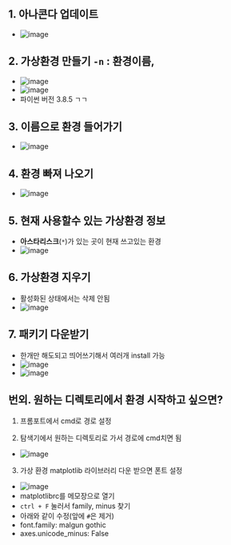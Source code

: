 ## 1. 아나콘다 업데이트
- ![image](https://user-images.githubusercontent.com/77317312/111432141-fbac6200-873f-11eb-97a9-869594fb8ff4.png)

## 2. 가상환경 만들기 `-n` : 환경이름,  
- ![image](https://user-images.githubusercontent.com/77317312/111431543-44afe680-873f-11eb-945b-f04127f2dbd3.png)
- ![image](https://user-images.githubusercontent.com/77317312/116832906-83b3d180-abf1-11eb-8465-273e6305077a.png)
- 파이썬 버전 3.8.5 ㄱㄱ
## 3. 이름으로 환경 들어가기
- ![image](https://user-images.githubusercontent.com/77317312/111430936-74aaba00-873e-11eb-84bf-07f888a4781a.png)

## 4. 환경 빠져 나오기
- ![image](https://user-images.githubusercontent.com/77317312/111430986-87bd8a00-873e-11eb-8790-e896618477b0.png)

## 5. 현재 사용할수 있는 가상환경 정보
- **아스타리스크**(`*`)가 있는 곳이 현재 쓰고있는 환경
- ![image](https://user-images.githubusercontent.com/77317312/111431230-dff48c00-873e-11eb-9216-3ef5c01b09df.png)

## 6. 가상환경 지우기
- 활성화된 상태에서는 삭제 안됨
- ![image](https://user-images.githubusercontent.com/77317312/111431809-96587100-873f-11eb-8881-74195f8785b5.png)

## 7. 패키기 다운받기
- 한개만 해도되고 띄어쓰기해서 여러개 install 가능
- ![image](https://user-images.githubusercontent.com/77317312/111432458-665d9d80-8740-11eb-821d-817dfb111dfe.png)
- ![image](https://user-images.githubusercontent.com/77317312/116833000-210f0580-abf2-11eb-906c-d0219d01d5c6.png)


## 번외. 원하는 디렉토리에서 환경 시작하고 싶으면?
1. 프롬포트에서 cmd로 경로 설정

2. 탐색기에서 원하는 디렉토리로 가서 경로에 cmd치면 됨
- ![image](https://user-images.githubusercontent.com/77317312/111434825-5b583c80-8743-11eb-884d-6eec285cef17.png)

3. 가상 환경 matplotlib 라이브러리 다운 받으면 폰트 설정
- ![image](https://user-images.githubusercontent.com/77317312/116833256-3c2e4500-abf3-11eb-8ee6-f41e308a71a9.png)
- matplotlibrc를 메모장으로 열기
- `ctrl + F` 눌러서 family, minus 찾기
- 아래와 같이 수정(앞에 `#`은 제거)
- font.family:  malgun gothic
- axes.unicode_minus: False
